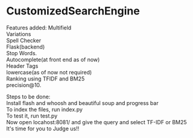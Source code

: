 # CustomizedSearchEngine

Features added:
  Multifield<br />
  Variations<br />
  Spell Checker<br />
  Flask(backend)<br />
  Stop Words.<br />
  Autocomplete(at front end as of now)<br />
  Header Tags<br />
  lowercase(as of now not required)<br />
  Ranking using TFIDF and BM25<br />
  precision@10.

Steps to be done:<br />
  Install flash and whoosh and beautiful soup and progress bar<br />
  To index the files, run index.py<br />
  To test it, run test.py<br />
  Now open locahost:8081/ and give the query and select TF-IDF or BM25<br />
  It's time for you to Judge us!!<br />
